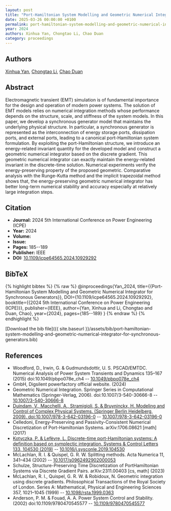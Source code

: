 ```yaml
---
layout: post
title: "Port-Hamiltonian System Modelling and Geometric Numerical Integrator for Synchronous Generators"
date: 2025-03-26 00:00:00 +0100
permalink: port-hamiltonian-system-modelling-and-geometric-numerical-integrator-for-synchronous-generators
year: 2024
authors: Xinhua Yan, Chongtao Li, Chao Duan
category: proceedings
---
```

 
## Authors
[Xinhua Yan](authors/xinhua-yan), [Chongtao Li](authors/chongtao-li), [Chao Duan](authors/chao-duan)
 
## Abstract
Electromagnetic transient (EMT) simulation is of fundamental importance for the design and operation of modern power systems. The solution of EMT models relies on numerical integration methods whose performance depends on the structure, scale, and stiffness of the system models. In this paper, we develop a synchronous generator model that maintains the underlying physical structure. In particular, a synchronous generator is represented as the interconnection of energy storage ports, dissipation ports, and external ports, leading to a canonical port-Hamiltonian system formulation. By exploiting the port-Hamiltonian structure, we introduce an energy-related invariant quantity for the developed model and construct a geometric numerical integrator based on the discrete gradient. This geometric numerical integrator can exactly maintain the energy-related invariant in the discrete-time solution. Numerical experiments verify the energy-preserving property of the proposed geometric. Comparative analysis with the Runge-Kutta method and the implicit trapezoidal method shows that, the energy-preserving geometric numerical integrator has better long-term numerical stability and accuracy especially at relatively large integration steps.
 
## Citation
- **Journal:** 2024 5th International Conference on Power Engineering (ICPE)
- **Year:** 2024
- **Volume:** 
- **Issue:** 
- **Pages:** 185--189
- **Publisher:** IEEE
- **DOI:** [10.1109/icpe64565.2024.10929292](https://doi.org/10.1109/icpe64565.2024.10929292)
 
## BibTeX
{% highlight bibtex %}
{% raw %}
@inproceedings{Yan_2024,
  title={{Port-Hamiltonian System Modelling and Geometric Numerical Integrator for Synchronous Generators}},
  DOI={10.1109/icpe64565.2024.10929292},
  booktitle={{2024 5th International Conference on Power Engineering (ICPE)}},
  publisher={IEEE},
  author={Yan, Xinhua and Li, Chongtao and Duan, Chao},
  year={2024},
  pages={185--189}
}
{% endraw %}
{% endhighlight %}
 
[Download the bib file]({{ site.baseurl }}/assets/bib/port-hamiltonian-system-modelling-and-geometric-numerical-integrator-for-synchronous-generators.bib)
 
## References
- Woodford, D., Irwin, G. & Gudmundsdottir, U. S. PSCAD/EMTDC. Numerical Analysis of Power System Transients and Dynamics 135–167 (2015) doi:10.1049/pbpo078e_ch4 -- [10.1049/pbpo078e_ch4](https://doi.org/10.1049/pbpo078e_ch4)
- GmbH, Digsilent powerfactory official website. (2024)
- Geometric Numerical Integration. Springer Series in Computational Mathematics (Springer-Verlag, 2006). doi:10.1007/3-540-30666-8 -- [10.1007/3-540-30666-8](https://doi.org/10.1007/3-540-30666-8)
- [Duindam, V., Macchelli, A., Stramigioli, S. & Bruyninckx, H. Modeling and Control of Complex Physical Systems. (Springer Berlin Heidelberg, 2009). doi:10.1007/978-3-642-03196-0](modeling-and-control-of-complex-physical-systems) -- [10.1007/978-3-642-03196-0](https://doi.org/10.1007/978-3-642-03196-0)
- Celledoni, Energy-Preserving and Passivity-Consistent Numerical Discretization of Port-Hamiltonian Systems. arXiv:1706.08621 [math] (2017)
- [Kotyczka, P. & Lefèvre, L. Discrete-time port-Hamiltonian systems: A definition based on symplectic integration. Systems &amp; Control Letters 133, 104530 (2019)](discrete-time-port-hamiltonian-systems-a-definition-based-on-symplectic-integration) -- [10.1016/j.sysconle.2019.104530](https://doi.org/10.1016/j.sysconle.2019.104530)
- McLachlan, R. I. & Quispel, G. R. W. Splitting methods. Acta Numerica 11, 341–434 (2002) -- [10.1017/s0962492902000053](https://doi.org/10.1017/s0962492902000053)
- Schulze, Structure-Preserving Time Discretization of PortHamiltonian Systems via Discrete Gradient Pairs. arXiv:2311.00403 [cs, math] (2023)
- McLachlan, R. I., Quispel, G. R. W. & Robidoux, N. Geometric integration using discrete gradients. Philosophical Transactions of the Royal Society of London. Series A: Mathematical, Physical and Engineering Sciences 357, 1021–1045 (1999) -- [10.1098/rsta.1999.0363](https://doi.org/10.1098/rsta.1999.0363)
- Anderson, P. M. & Fouad, A. A. Power System Control and Stability. (2002) doi:10.1109/9780470545577 -- [10.1109/9780470545577](https://doi.org/10.1109/9780470545577)

